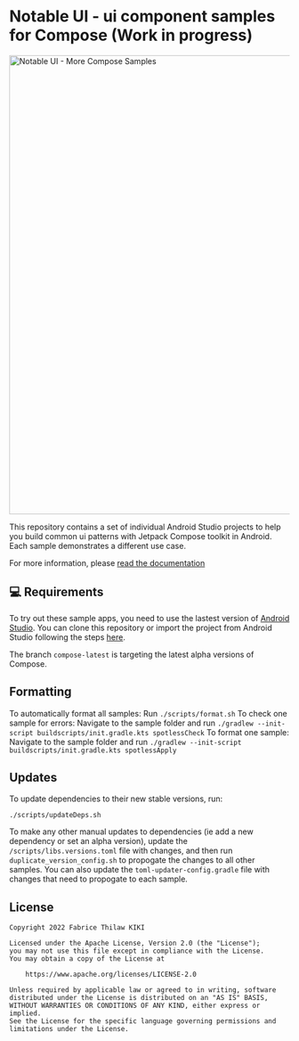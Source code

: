 # Notable UI - ui component samples for Compose (Work in progress)
<img src="readme/samples_montage.gif" alt="Notable UI - More Compose Samples" width="824" />

This repository contains a set of individual Android Studio projects to help you build common ui patterns with Jetpack Compose toolkit in Android. Each sample demonstrates a different use case.

For more information, please [read the documentation](https://notableui.com)

💻 Requirements
------------
To try out these sample apps, you need to use the lastest version of [Android Studio](https://developer.android.com/studio).
You can clone this repository or import the
project from Android Studio following the steps
[here](https://notableui.com/getstarted.md/#setup).

The branch `compose-latest` is targeting the latest alpha versions of Compose. 

## Formatting

To automatically format all samples: Run `./scripts/format.sh`
To check one sample for errors: Navigate to the sample folder and run `./gradlew --init-script buildscripts/init.gradle.kts spotlessCheck`
To format one sample: Navigate to the sample folder and run `./gradlew --init-script buildscripts/init.gradle.kts spotlessApply`

## Updates

To update dependencies to their new stable versions, run:

```
./scripts/updateDeps.sh
```

To make any other manual updates to dependencies (ie add a new dependency or set an alpha version), update the `/scripts/libs.versions.toml` file with changes, and then run `duplicate_version_config.sh` to propogate the changes to all other samples. You can also update the  `toml-updater-config.gradle` file with changes that need to propogate to each sample. 


## License
```
Copyright 2022 Fabrice Thilaw KIKI

Licensed under the Apache License, Version 2.0 (the "License");
you may not use this file except in compliance with the License.
You may obtain a copy of the License at

    https://www.apache.org/licenses/LICENSE-2.0

Unless required by applicable law or agreed to in writing, software
distributed under the License is distributed on an "AS IS" BASIS,
WITHOUT WARRANTIES OR CONDITIONS OF ANY KIND, either express or implied.
See the License for the specific language governing permissions and
limitations under the License.
```
